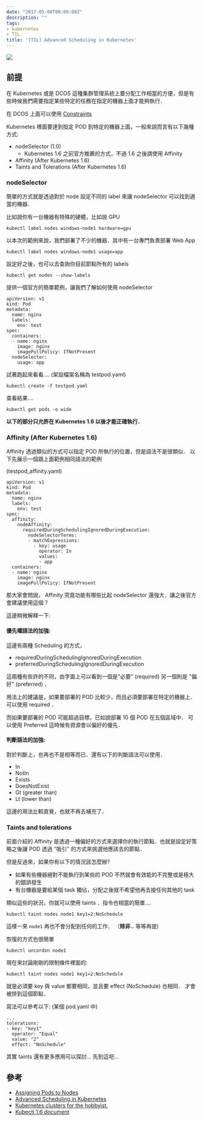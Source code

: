 ```yaml
---
date: "2017-05-08T00:00:00Z"
description: ""
tags:
- kubernetes
- TIL
title: '[TIL] Advanced Scheduling in Kubernetes'
---
```


![](https://kubernetes.io/images/favicon.png)

## 前提

在 Kubernetes 或是 DCOS 這種集群管理系統上要分配工作相當的方便，但是有些時候我們需要指定某些特定的任務在指定的機器上面才能夠執行．

在 DCOS 上面可以使用 [Constraints](https://mesosphere.github.io/marathon/docs/constraints.html)

Kubernetes 裡面要達到指定 POD 到特定的機器上面，一般來說而言有以下幾種方式:

- nodeSelector (1.0)
	- Kubernetes 1.6 之前官方推薦的方式，不過 1.6 之後請使用 Affinity 
- Affinity (After Kubernetes 1.6)
- Taints and Tolerations (After Kubernetes 1.6)

### nodeSelector

簡單的方式就是透過對於 node 設定不同的 label 來讓 nodeSelector 可以找到適當的機器．

比如說你有一台機器有特殊的硬體，比如說 GPU

```
kubectl label nodes windows-node1 hardware=gpu 
```

以本次的範例來說，我們部署了不少的機器．其中有一台專門負責部署 Web App 

```
kubectl label nodes windows-node1 usage=app 
```

設定好之後，也可以去查詢你目前節點所有的 labels

```
kubectl get nodes --show-labels 
```

提供一個官方的簡單範例，讓我們了解如何使用 nodeSelector

```
apiVersion: v1
kind: Pod
metadata:
  name: nginx
  labels:
    env: test
spec:
  containers:
  - name: nginx
    image: nginx
    imagePullPolicy: IfNotPresent
  nodeSelector:
    usage: app
```    

試著跑起來看看.... (架設檔案名稱為 testpod.yaml)

```
kubectl create -f testpod.yaml
```

查看結果....

```
kubectl get pods -o wide
```   


**以下的部分只允許在 Kubernetes 1.6 以後才能正確執行．**

### Affinity (After Kubernetes 1.6)

Affinity 透過類似的方式可以指定 POD 所執行的位置，但是語法不是很類似． 以下先展示一個跟上面範例相同語法的範例

(testpod_affinity.yaml)

```
apiVersion: v1
kind: Pod
metadata:
  name: nginx
  labels:
    env: test
spec:
  affinity:
    nodeAffinity:
      requiredDuringSchedulingIgnoredDuringExecution:
        nodeSelectorTerms:
        - matchExpressions:
          - key: usage
            operator: In
            values:
            - app
  containers:
  - name: nginx
    image: nginx
    imagePullPolicy: IfNotPresent
```    

那大家會問說， Affinity 究竟功能有哪些比起 nodeSelector 還強大．讓之後官方會建議使用這個？

這邊稍微解釋一下:

#### 優先權語法的加強:

這邊有兩種 Scheduling 的方式，

- requiredDuringSchedulingIgnoredDuringExecution
- preferredDuringSchedulingIgnoredDuringExecution

這兩種有些許的不同，由字面上可以看到一個是"必要" (required) 另一個則是 "偏好" (preferred) ．

用法上的建議是，如果要部署的 POD 比較少，而且必須要部署在特定的機器上．可以使用  required ．

而如果要部署的 POD  可能超過目標，已如說部署 10 個 POD 在五個區域中． 可以使用 Preferred 這時候有資源會以偏好的優先．


#### 判斷語法的加強:

對於判斷上，也再也不是相等而已．還有以下的判斷語法可以使用．

- In
- NotIn
- Exists
- DoesNotExist
- Gt (greater than)
- Lt (lower than)

這邊的用法比較直覺，也就不再去補充了．
 
 
### Taints and tolerations

前面介紹的 Affinity 是透過一種偏好的方式來選擇你的執行節點．也就是設定好策略之後讓 POD 透過 “吸引" 的方式來挑選他應該去的節點．

但是反過來，如果你有以下的情況該怎麼辦?

- 如果有些機器絕對不能執行到某些的 POD 不然就會有效能的不完整或是極大的錯誤發生
- 有台機器是要給某個 task 獨佔，分配之後就不希望他再去接任何其他的 task 

類似這些的狀況，你就可以使用 taints ．指令也相當的簡單....

```
kubectl taint nodes node1 key1=2:NoSchedule
```

這樣一來 `node1` 再也不會分配到任何的工作． （**除非..** 等等再提)

恢復的方式也很簡單

```
kubectl uncordon node1
```

現在來討論剛剛的限制條件裡面的: 

```
kubectl taint nodes node1 key1=2:NoSchedule
```

就是必須要 key 與 value 都要相同，並且要 effect (NoSchedule) 也相同． 才會被排到這個節點． 

寫法可以參考以下: (某個 pod.yaml 中)

```
...
tolerations: 
- key: "key1"
  operator: "Equal"
  value: "2"
  effect: "NoSchedule"
```  

其實 taints 還有更多應用可以探討... 先到這吧...  
   
## 參考

- [Assigning Pods to Nodes](https://kubernetes.io/docs/concepts/configuration/assign-pod-node/)
- [Advanced Scheduling in Kubernetes](http://blog.kubernetes.io/2017/03/advanced-scheduling-in-kubernetes.html?m=1)
- [Kubernetes clusters for the hobbyist.](https://github.com/hobby-kube/guide)
- [Kubectl 1.6 document](https://kubernetes.io/docs/user-guide/kubectl/v1.6/#taint)